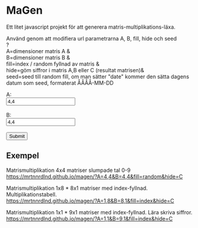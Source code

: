 # MaGen
Ett litet javascript projekt för att generera matris-multiplikations-läxa.

Använd genom att modifiera url parametrarna A, B, fill, hide och seed  
?  
  A=dimensioner matris A &  
  B=dimensioner matris B &  
  fill=index / random fyllnad av matris &  
  hide=göm siffror i matris A,B eller C (resultat matrisen)&  
  seed=seed till random fill, om man sätter "date" kommer den sätta dagens datum som seed, formaterat ÅÅÅÅ-MM-DD

<form action="https://mrtnnrdlnd.github.io/magen/">
  <label for="A">A:</label><br>
  <input type="text" id="A" value="4,4"><br><br>
  <label for="B">B:</label><br>
  <input type="text" id="B" value="4,4"><br><br>
  <input type="submit" value="Submit">
</form> 


## Exempel

Matrismultiplikation 4x4 matriser slumpade tal 0-9  
https://mrtnnrdlnd.github.io/magen/?A=4,4&B=4,4&fill=random&hide=C

Matrismultiplikation 1x8 * 8x1 matriser med index-fyllnad. Multiplikationstabell.  
https://mrtnnrdlnd.github.io/magen/?A=1,8&B=8,1&fill=index&hide=C

Matrismultiplikation 1x1 * 9x1 matriser med index-fyllnad. Lära skriva siffror.  
https://mrtnnrdlnd.github.io/magen/?A=1,1&B=9,1&fill=index&hide=C
